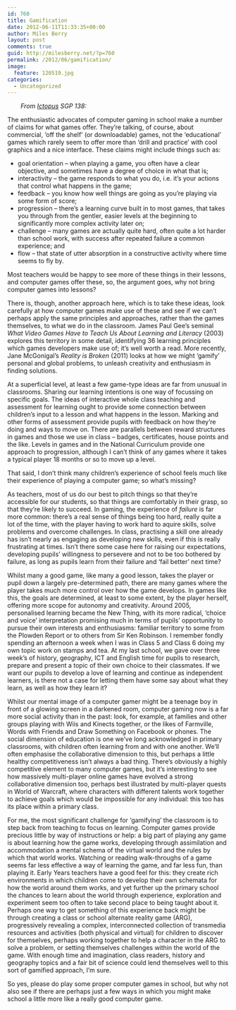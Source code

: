 ```yaml
---
id: 760
title: Gamification
date: 2012-06-11T11:33:35+00:00
author: Miles Berry
layout: post 
comments: true
guid: http://milesberry.net/?p=760
permalink: /2012/06/gamification/
image:
  feature: 120519.jpg
categories:
  - Uncategorized
---
```

<p style="padding-left: 30px;">
  <em>From <a href="http://www.ictopus.org.uk/ ">Ictopus</a> SGP 138:</em>
</p>

The enthusiastic advocates of computer gaming in school make a number of claims for what games offer. They’re talking, of course, about commercial, ‘off the shelf’ (or downloadable) games, not the ‘educational’ games which rarely seem to offer more than ‘drill and practice’ with cool graphics and a nice interface. These claims might include things such as:

  * goal orientation &#8211; when playing a game, you often have a clear objective, and sometimes have a degree of choice in what that is;
  * interactivity &#8211; the game responds to what you do, i.e. it’s your actions that control what happens in the game;
  * feedback &#8211; you know how well things are going as you’re playing via some form of score;
  * progression &#8211; there’s a learning curve built in to most games, that takes you through from the gentler, easier levels at the beginning to significantly more complex activity later on;
  * challenge &#8211; many games are actually quite hard, often quite a lot harder than school work, with success after repeated failure a common experience; and
  * flow &#8211; that state of utter absorption in a constructive activity where time seems to fly by.

Most teachers would be happy to see more of these things in their lessons, and computer games offer these, so, the argument goes, why not bring computer games into lessons?<!--more-->

There is, though, another approach here, which is to take these ideas, look carefully at how computer games make use of these and see if we can’t perhaps apply the same principles and approaches, rather than the games themselves, to what we do in the classroom. James Paul Gee’s seminal _What Video Games Have to Teach Us About Learning and Literacy_ (2003) explores this territory in some detail, identifying 36 learning principles which games developers make use of; it’s well worth a read. More recently, Jane McGonigal’s _Reality is Broken_ (2011) looks at how we might ‘gamify’ personal and global problems, to unleash creativity and enthusiasm in finding solutions.

At a superficial level, at least a few game-type ideas are far from unusual in classrooms. Sharing our learning intentions is one way of focussing on specific goals. The ideas of interactive whole class teaching and assessment for learning ought to provide some connection between children’s input to a lesson and what happens in the lesson. Marking and other forms of assessment provide pupils with feedback on how they’re doing and ways to move on. There are parallels between reward structures in games and those we use in class – badges, certificates, house points and the like. Levels in games and in the National Curriculum provide one approach to progression, although I can’t think of any games where it takes a typical player 18 months or so to move up a level.

That said, I don’t think many children’s experience of school feels much like their experience of playing a computer game; so what’s missing?

As teachers, most of us do our best to pitch things so that they’re accessible for our students, so that things are comfortably in their grasp, so that they’re likely to succeed. In gaming, the experience of _failure_ is far more common: there’s a real sense of things being too hard, really quite a lot of the time, with the player having to work hard to aquire skills, solve problems and overcome challenges. In class, practising a skill one already has isn’t nearly as engaging as developing new skills, even if this is really frustrating at times. Isn’t there some case here for raising our expectations, developing pupils’ willingness to persevere and not to be too bothered by failure, as long as pupils learn from their failure and ‘fail better’ next time?

Whilst many a good game, like many a good lesson, takes the player or pupil down a largely pre-determined path, there are many games where the player takes much more control over how the game develops. In games like this, the goals are determined, at least to some extent, by the player herself, offering more scope for autonomy and creativity. Around 2005, personalised learning became the New Thing, with its more radical, ‘choice and voice’ interpretation promising much in terms of pupils’ opportunity to pursue their own interests and enthusiasms: familiar territory to some from the Plowden Report or to others from Sir Ken Robinson. I remember fondly spending an afternoon a week when I was in Class 5 and Class 6 doing my own topic work on stamps and tea. At my last school, we gave over three week’s of history, geography, ICT and English time for pupils to research, prepare and present a topic of their own choice to their classmates. If we want our pupils to develop a love of learning and continue as independent learners, is there not a case for letting them have some say about what they learn, as well as how they learn it?

Whilst our mental image of a computer gamer might be a teenage boy in front of a glowing screen in a darkened room, computer gaming now is a far more social activity than in the past: look, for example, at families and other groups playing with Wiis and Kinects together, or the likes of Farmville, Words with Friends and Draw Something on Facebook or phones. The social dimension of education is one we’ve long acknowledged in primary classrooms, with children often learning from and with one another. We’ll often emphasise the collaborative dimension to this, but perhaps a little healthy competitiveness isn’t always a bad thing. There’s obviously a highly competitive element to many computer games, but it’s interesting to see how massively multi-player online games have evolved a strong collaborative dimension too, perhaps best illustrated by multi-player quests in World of Warcraft, where characters with different talents work together to achieve goals which would be impossible for any individual: this too has its place within a primary class.

For me, the most significant challenge for ‘gamifying’ the classroom is to step back from teaching to focus on learning. Computer games provide precious little by way of instructions or help: a big part of playing any game is about learning how the game works, developing through assimilation and accommodation a mental schema of the virtual world and the rules by which that world works. Watching or reading walk-throughs of a game seems far less effective a way of learning the game, and far less fun, than playing it. Early Years teachers have a good feel for this: they create rich environments in which children come to develop their own schemata for how the world around them works, and yet further up the primary school the chances to learn about the world through experience, exploration and experiment seem too often to take second place to being taught about it. Perhaps one way to get something of this experience back might be through creating a class or school alternate reality game (ARG), progressively revealing a complex, interconnected collection of transmedia resources and activities (both physical and virtual) for children to discover for themselves, perhaps working together to help a character in the ARG to solve a problem, or setting themselves challenges within the world of the game. With enough time and imagination, class readers, history and geography topics and a fair bit of science could lend themselves well to this sort of gamified approach, I’m sure.

So yes, please do play some proper computer games in school, but why not also see if there are perhaps just a few ways in which you might make school a little more like a really good computer game.